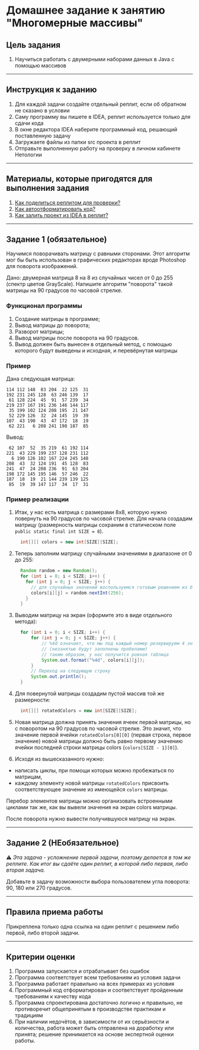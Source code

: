 # Домашнее задание к занятию "Многомерные массивы"

## Цель задания

1. Научиться работать с двумерными наборами данных в Java с помощью массивов

------

## Инструкция к заданию

1. Для каждой задачи создайте отдельный реплит, если об обратном не сказано в условии
1. Саму программу вы пишете в IDEA, реплит используется только для сдачи кода
3. В окне редактора IDEA наберите программный код, решающий поставленную задачу
5. Загружаете файлы из папки src проекта в реплит
6. Отправьте выполненную работу на проверку в личном кабинете Нетологии

------

## Материалы, которые пригодятся для выполнения задания

1. [Как поделиться реплитом для проверки?](https://github.com/netology-code/java-homeworks/blob/java-43/QA_ReplitShare.md)
2. [Как автоотформатировать код?](https://github.com/netology-code/java-homeworks/blob/java-43/QA_Format.md)
3. [Как залить проект из IDEA в реплит?](https://github.com/netology-code/java-homeworks/blob/java-43/QA_ReplitUpload.md)

------

## Задание 1 (обязательное)

Научимся поворачивать матрицу с равными сторонами. Этот алгоритм мог бы быть использован в графических редакторах 
вроде Photoshop для поворота изображений.

Дано: двумерная матрица 8 на 8 из случайных чисел от 0 до 255 (спектр цветов GrayScale).
Напишите алгоритм "поворота" такой матрицы на 90 градусов по часовой стрелке.

### Функционал программы
1. Создание матрицы в программе;
2. Вывод матрицы до поворота;
3. Разворот матрицы;
4. Вывод матрицы после поворота на 90 градусов.
5. Вывод должен быть вынесен в отдельный метод, с помощью которого будут выведены и исходная, и перевёрнутая матрицы

### Пример
Дана следующая матрица:
``` 
114 112 148  83 204  22 125  31
192 231 245 128  63 246 139  17
 61 128 224  45  91  57 239  34
219 237 167 191 236 146 144 117
 35 199 102 124 208 195  21 147
 52 229 126  32  24 145  19  39
107  43 190  43  47 172  18  19
 62 221   6 208 241 198 187  85
```  
Вывод:
```  
 62 107  52  35 219  61 192 114
221  43 229 199 237 128 231 112
  6 190 126 102 167 224 245 148
208  43  32 124 191  45 128  83
241  47  24 208 236  91  63 204
198 172 145 195 146  57 246  22
187  18  19  21 144 239 139 125
 85  19  39 147 117  34  17  31
```  

### Пример реализации
1. Итак, у нас есть матрица с размерами 8x8, которую нужно повернуть на 90 градусов по часовой стрелке.
Для начала создадим матрицу (размерность матрицы сохраним в статическом поле `public static final int SIZE = 8`).
    ```java
      int[][] colors = new int[SIZE][SIZE];
    ```  

2. Теперь заполним матрицу случайными значениями в диапазоне от 0 до 255:
    ```java
      Random random = new Random();
      for (int i = 0; i < SIZE; i++) {
        for (int j = 0; j < SIZE; j++) {
          // для случайных значений воспользуемся готовым решением из библиотеки java.util.Random
          colors[i][j] = random.nextInt(256);
        }
      }
    ```  
3. Выводим матрицу на экран (оформите это в виде отдельного метода):
    ```java
      for (int i = 0; i < SIZE; i++) {
          for (int j = 0; j < SIZE; j++) {
              // %4d означает, что мы под каждый номер резервируем 4 знака
              // (незанятые будут заполнены пробелами)
              // таким образом, у нас получится ровная таблица
              System.out.format("%4d", colors[i][j]);
          }
          // Переход на следующую строку
          System.out.println();
      }
    ```  
4. Для повернутой матрицы создадим пустой массив той же размерности:
    ```java
      int[][] rotatedColors = new int[SIZE][SIZE];
    ``` 
5. Новая матрица должна принять значения ячеек первой матрицы, но с поворотом на 90 градусов по часовой стрелке.
Это значит, что значение первой ячейки `rotatedColors[0][0]` (первая строка, первое значение) новой матрицы
должно быть равно первому значению ячейки последней строки матрицы colors (`colors[SIZE - 1][0]`).
6. Исходя из вышесказанного нужно: 
  * написать циклы, при помощи которых можно пробежаться по матрицам,
  * каждому элементу новой матрицы `rotatedColors` присвоить соответствующее значение из имеющейся `colors` матрицы.

Перебор элементов матрицы можно организовать встроенными циклами так же, как вы вывели значения на экран colors матрицы.

После поворота нужно вывести получившуюся матрицу на экран.

------

## Задание 2 (НЕобязательное)

:warning: _Эта задача - усложнение первой задачи, поэтому делается в том же реплите. Как итог вы сдаёте один реплит, в которой либо первая, либо вторая задача._

Добавьте в задачу возможности выбора пользователем угла поворота: 90, 180 или 270 градусов.

------

## Правила приема работы

Прикреплена только одна ссылка на один реплит с решением либо первой, либо второй задачи.

------

## Критерии оценки

1. Программа запускается и отрабатывает без ошибок
2. Программа соответствует всем требованиям из условия задачи
3. Программа работает правильно на всех примерах из условия
4. Программный код отформатирован и соответствует пройденным требованиям к качеству кода
5. Программа спроектирована достаточно логично и правильно, не противоречит общепринятым в производстве практикам и традициям
6. При наличии недочётов, в зависимости от их серьёзности и количества, работа может быть отправлена на доработку или принята; решение принимается на основе экспертной оценки работы.

